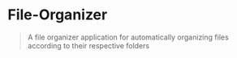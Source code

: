 # File-Organizer
> A file organizer application for automatically organizing files according to their respective folders
